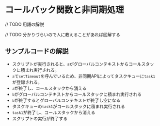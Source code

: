 # コールバック関数と非同期処理

// TODO 用語の解説

// TODO 分かりづらいので人に教えることがあれば図解する

## サンプルコードの解説

- スクリプトが実行されると、```a```がグローバルコンテキストからコールスタックに積まれ実行される。
- ```a```で```setTimeout```を呼んでいるため、非同期APIによってタスクキューに```task1```が登録される。
- ```a```が終了し、コールスタックから消える
- ```b```がグローバルコンテキストからコールスタックに積まれ実行される
- ```b```が終了するとグローバルコンテキストが終了し空になる
- タスクキューの```task1```がコールスタックに積まれ実行される
- ```task1```が終了し、コールスタックから消える
- スクリプトの実行が終了する
